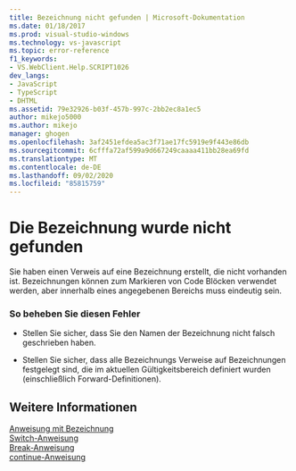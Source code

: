 ```yaml
---
title: Bezeichnung nicht gefunden | Microsoft-Dokumentation
ms.date: 01/18/2017
ms.prod: visual-studio-windows
ms.technology: vs-javascript
ms.topic: error-reference
f1_keywords:
- VS.WebClient.Help.SCRIPT1026
dev_langs:
- JavaScript
- TypeScript
- DHTML
ms.assetid: 79e32926-b03f-457b-997c-2bb2ec8a1ec5
author: mikejo5000
ms.author: mikejo
manager: ghogen
ms.openlocfilehash: 3af2451efdea5ac3f71ae17fc5919e9f443e86db
ms.sourcegitcommit: 6cfffa72af599a9d667249caaaa411bb28ea69fd
ms.translationtype: MT
ms.contentlocale: de-DE
ms.lasthandoff: 09/02/2020
ms.locfileid: "85815759"
---
```

# <a name="label-not-found"></a>Die Bezeichnung wurde nicht gefunden
Sie haben einen Verweis auf eine Bezeichnung erstellt, die nicht vorhanden ist. Bezeichnungen können zum Markieren von Code Blöcken verwendet werden, aber innerhalb eines angegebenen Bereichs muss eindeutig sein.  
  
### <a name="to-correct-this-error"></a>So beheben Sie diesen Fehler  
  
- Stellen Sie sicher, dass Sie den Namen der Bezeichnung nicht falsch geschrieben haben.  
  
- Stellen Sie sicher, dass alle Bezeichnungs Verweise auf Bezeichnungen festgelegt sind, die im aktuellen Gültigkeitsbereich definiert wurden (einschließlich Forward-Definitionen).  
  
## <a name="see-also"></a>Weitere Informationen  
 [Anweisung mit Bezeichnung](../../javascript/reference/labeled-statement-javascript.md)   
 [Switch-Anweisung](../../javascript/reference/switch-statement-javascript.md)   
 [Break-Anweisung](../../javascript/reference/break-statement-javascript.md)   
 [continue-Anweisung](../../javascript/reference/continue-statement-javascript.md)